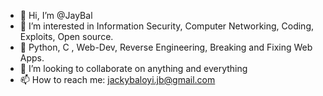 - 👋 Hi, I’m @JayBal
- 👀 I’m interested in Information Security, Computer Networking, Coding, Exploits, Open source.
- 🌱 Python, C , Web-Dev, Reverse Engineering, Breaking and Fixing Web Apps.
- 💞️ I’m looking to collaborate on anything and everything
- 📫 How to reach me: jackybaloyi.jb@gmail.com

<!---
JayBal/JayBal is a ✨ special ✨ repository because its `README.md` (this file) appears on your GitHub profile.
You can click the Preview link to take a look at your changes.
--->
